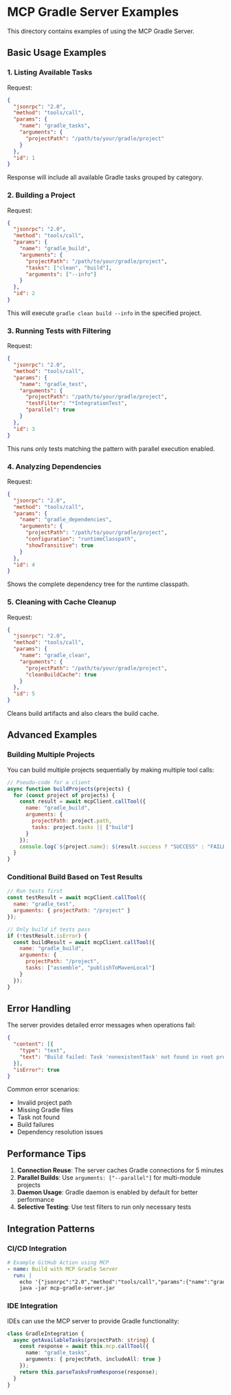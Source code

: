 # MCP Gradle Server Examples

This directory contains examples of using the MCP Gradle Server.

## Basic Usage Examples

### 1. Listing Available Tasks

Request:
```json
{
  "jsonrpc": "2.0",
  "method": "tools/call",
  "params": {
    "name": "gradle_tasks",
    "arguments": {
      "projectPath": "/path/to/your/gradle/project"
    }
  },
  "id": 1
}
```

Response will include all available Gradle tasks grouped by category.

### 2. Building a Project

Request:
```json
{
  "jsonrpc": "2.0",
  "method": "tools/call",
  "params": {
    "name": "gradle_build",
    "arguments": {
      "projectPath": "/path/to/your/gradle/project",
      "tasks": ["clean", "build"],
      "arguments": ["--info"]
    }
  },
  "id": 2
}
```

This will execute `gradle clean build --info` in the specified project.

### 3. Running Tests with Filtering

Request:
```json
{
  "jsonrpc": "2.0",
  "method": "tools/call",
  "params": {
    "name": "gradle_test",
    "arguments": {
      "projectPath": "/path/to/your/gradle/project",
      "testFilter": "*IntegrationTest",
      "parallel": true
    }
  },
  "id": 3
}
```

This runs only tests matching the pattern with parallel execution enabled.

### 4. Analyzing Dependencies

Request:
```json
{
  "jsonrpc": "2.0",
  "method": "tools/call",
  "params": {
    "name": "gradle_dependencies",
    "arguments": {
      "projectPath": "/path/to/your/gradle/project",
      "configuration": "runtimeClasspath",
      "showTransitive": true
    }
  },
  "id": 4
}
```

Shows the complete dependency tree for the runtime classpath.

### 5. Cleaning with Cache Cleanup

Request:
```json
{
  "jsonrpc": "2.0",
  "method": "tools/call",
  "params": {
    "name": "gradle_clean",
    "arguments": {
      "projectPath": "/path/to/your/gradle/project",
      "cleanBuildCache": true
    }
  },
  "id": 5
}
```

Cleans build artifacts and also clears the build cache.

## Advanced Examples

### Building Multiple Projects

You can build multiple projects sequentially by making multiple tool calls:

```javascript
// Pseudo-code for a client
async function buildProjects(projects) {
  for (const project of projects) {
    const result = await mcpClient.callTool({
      name: "gradle_build",
      arguments: {
        projectPath: project.path,
        tasks: project.tasks || ["build"]
      }
    });
    console.log(`${project.name}: ${result.success ? "SUCCESS" : "FAILED"}`);
  }
}
```

### Conditional Build Based on Test Results

```javascript
// Run tests first
const testResult = await mcpClient.callTool({
  name: "gradle_test",
  arguments: { projectPath: "/project" }
});

// Only build if tests pass
if (!testResult.isError) {
  const buildResult = await mcpClient.callTool({
    name: "gradle_build",
    arguments: {
      projectPath: "/project",
      tasks: ["assemble", "publishToMavenLocal"]
    }
  });
}
```

## Error Handling

The server provides detailed error messages when operations fail:

```json
{
  "content": [{
    "type": "text",
    "text": "Build failed: Task 'nonexistentTask' not found in root project"
  }],
  "isError": true
}
```

Common error scenarios:
- Invalid project path
- Missing Gradle files
- Task not found
- Build failures
- Dependency resolution issues

## Performance Tips

1. **Connection Reuse**: The server caches Gradle connections for 5 minutes
2. **Parallel Builds**: Use `arguments: ["--parallel"]` for multi-module projects
3. **Daemon Usage**: Gradle daemon is enabled by default for better performance
4. **Selective Testing**: Use test filters to run only necessary tests

## Integration Patterns

### CI/CD Integration

```yaml
# Example GitHub Action using MCP
- name: Build with MCP Gradle Server
  run: |
    echo '{"jsonrpc":"2.0","method":"tools/call","params":{"name":"gradle_build","arguments":{"projectPath":"${{ github.workspace }}","tasks":["build"]}},"id":1}' | \
    java -jar mcp-gradle-server.jar
```

### IDE Integration

IDEs can use the MCP server to provide Gradle functionality:

```typescript
class GradleIntegration {
  async getAvailableTasks(projectPath: string) {
    const response = await this.mcp.callTool({
      name: "gradle_tasks",
      arguments: { projectPath, includeAll: true }
    });
    return this.parseTasksFromResponse(response);
  }
}
```
